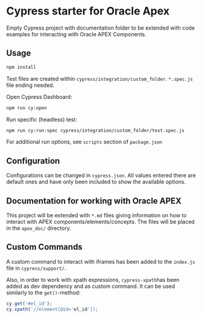 # Cypress starter for Oracle Apex 

Empty Cypress project with documentation folder to be extended with code examples for interacting with Oracle APEX Components.

## Usage 

```sh
npm install
```

Test files are created within `cypress/integration/custom_folder`. `*.spec.js` file ending needed.

Open Cypress Dashboard:

```sh
npm run cy:open 
```

Run specific (headless) test:

```sh
npm run cy:run:spec cypress/integration/custom_folder/test.spec.js
```

For additional run options, see `scripts` section of `package.json`

## Configuration

Configurations can be changed in `cypress.json`. All values entered there are default ones and have only been included to show the available options.

## Documentation for working with Oracle APEX

This project will be extended with `*.md` files giving information on how to interact with APEX components/elements/concepts. 
The files will be placed in the `apex_doc/` directory.

## Custom Commands

A custom command to interact with iframes has been added to the `index.js` file in `cypress/support/`.

Also, in order to work with xpath expressions, `cypress-xpath`has been added as dev dependency and as custom command.
It can be used similarly to the `get()`-method:
```js
cy.get('#el_id');
cy.xpath('//element[@id='el_id']);
```
